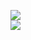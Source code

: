 [![](https://img.shields.io/badge/Made%20With-Github%20Spray-lightgrey.svg?style=for-the-badge&logo=github)](https://github.com/Annihil/github-spray#1416)  
[![](https://i.imgur.com/2DrTn0Z.gif)](https://github.com/Annihil/github-spray)